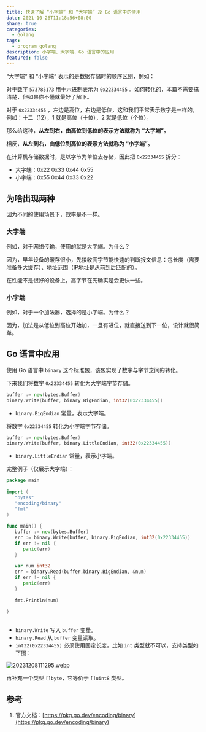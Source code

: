 ```yaml
---  
title: 快速了解 “小字端” 和 “大字端” 及 Go 语言中的使用  
date: 2021-10-26T11:18:56+08:00  
share: true  
categories:  
  - Golang  
tags:  
  - program_golang  
description: 小字端、大字端、Go 语言中的应用  
featured: false  
---  
```

  
  
“大字端” 和 “小字端” 表示的是数据存储时的顺序区别，例如：  
  
对于数字 `573785173` 用十六进制表示为 `0x22334455` 。如何转化的，本篇不需要搞清楚，但如果你不懂就最好了解下。  
  
对于 `0x22334455` ，左边是高位，右边是低位，这和我们平常表示数字是一样的，例如：十二（12），1 就是高位（十位），2 就是低位（个位）。  
  
那么给这种，**从左到右，由高位到低位的表示方法就称为 “大字端”。**  
  
相反，**从左到右，由低位到高位的表示方法就称为 “小字端”。**  
  
在计算机存储数据时，是以字节为单位去存储，因此把 `0x22334455` 拆分：  
  
- 大字端：0x22 0x33 0x44 0x55  
- 小字端：0x55 0x44 0x33 0x22  
  
## 为啥出现两种  
  
因为不同的使用场景下，效率是不一样。  
  
### 大字端  
  
例如，对于网络传输，使用的就是大字端。为什么？  
  
因为，早年设备的缓存很小，先接收高字节能快速的判断报文信息：包长度（需要准备多大缓存）、地址范围（IP地址是从前到后匹配的）。  
  
在性能不是很好的设备上，高字节在先确实是会更快一些。  
  
### 小字端  
  
例如，对于一个加法器，选择的是小字端。为什么？  
  
因为，加法是从低位到高位开始加，一旦有进位，就直接送到下一位，设计就很简单。  
  
## Go 语言中应用  
  
使用 Go 语言中 `binary` 这个标准包，该包实现了数字与字节之间的转化。  
  
下来我们将数字 `0x22334455` 转化为大字端字节存储。  
  
```go  
buffer := new(bytes.Buffer)  
binary.Write(buffer, binary.BigEndian, int32(0x22334455))  
```  
  
- `binary.BigEndian` 常量，表示大字端。  
  
将数字 `0x22334455` 转化为小字端字节存储。  
  
```go  
buffer := new(bytes.Buffer)  
binary.Write(buffer, binary.LittleEndian, int32(0x22334455))  
```  
  
- `binary.LittleEndian` 常量，表示小字端。  
  
完整例子（仅展示大字端）：  
  
```go  
package main  
  
import (  
   "bytes"  
   "encoding/binary"  
   "fmt"  
)  
  
func main() {  
   buffer := new(bytes.Buffer)  
   err := binary.Write(buffer, binary.BigEndian, int32(0x22334455))  
   if err != nil {  
      panic(err)  
   }  
  
   var num int32  
   err = binary.Read(buffer,binary.BigEndian, &num)  
   if err != nil {  
      panic(err)  
   }  
  
   fmt.Println(num)  
  
}  
  
```  
  
- `binary.Write` 写入 `buffer` 变量。  
- `binary.Read` 从 `buffer` 变量读取。  
- `int32(0x22334455)` 必须使用固定长度，比如 `int` 类型就不可以，支持类型如下图：  
  
![20231208111295.webp](/images/20231208111295.webp)  
  
再补充一个类型 `[]byte`，它等价于 `[]uint8` 类型。   
  
## 参考  
  
1. 官方文档：[https://pkg.go.dev/encoding/binary](https://pkg.go.dev/encoding/binary)